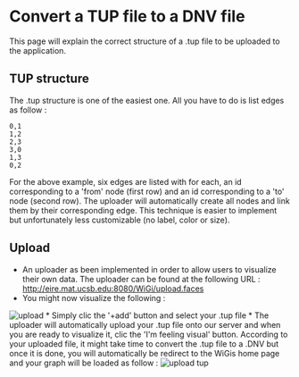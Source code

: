 # Convert a TUP file to a DNV file #
This page will explain the correct structure of a .tup file to be uploaded to the application.

## TUP structure ##
The .tup structure is one of the easiest one. All you have to do is list edges as follow :
```
0,1
1,2
2,3
3,0
1,3
0,2
```
For the above example, six edges are listed with for each, an id corresponding to a 'from' node (first row) and an id corresponding to a 'to' node (second row). The uploader will automatically create all nodes and link them by their corresponding edge.
This technique is easier to implement but unfortunately less customizable (no label, color or size).

## Upload ##
  * An uploader as been implemented in order to allow users to visualize their own data. The uploader can be found at the following URL : http://eire.mat.ucsb.edu:8080/WiGi/upload.faces
  * You might now visualize the following :
<img src='http://wigis.googlecode.com/files/upload.png' alt='upload' />
  * Simply clic the '+add' button and select your .tup file
  * The uploader will automatically upload your .tup file onto our server and when you are ready to visualize it, clic the 'I'm feeling visual' button. According to your uploaded file, it might take time to convert the .tup file to a .DNV but once it is done, you will automatically be redirect to the WiGis home page and your graph will be loaded as follow :
<img src='http://wigis.googlecode.com/files/upload_tup.png' alt='upload tup' />